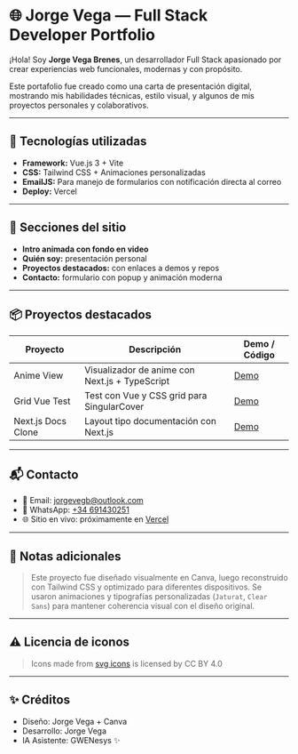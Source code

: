 # 🌐 Jorge Vega — Full Stack Developer Portfolio

¡Hola! Soy **Jorge Vega Brenes**, un desarrollador Full Stack apasionado por crear experiencias web funcionales, modernas y con propósito.

Este portafolio fue creado como una carta de presentación digital, mostrando mis habilidades técnicas, estilo visual, y algunos de mis proyectos personales y colaborativos.

---

## 🚀 Tecnologías utilizadas

- **Framework:** Vue.js 3 + Vite
- **CSS:** Tailwind CSS + Animaciones personalizadas
- **EmailJS:** Para manejo de formularios con notificación directa al correo
- **Deploy:** Vercel

---

## 🎯 Secciones del sitio

- **Intro animada con fondo en video**
- **Quién soy:** presentación personal
- **Proyectos destacados:** con enlaces a demos y repos
- **Contacto:** formulario con popup y animación moderna

---

## 📦 Proyectos destacados

| Proyecto           | Descripción                                    | Demo / Código                                     |
| ------------------ | ---------------------------------------------- | ------------------------------------------------- |
| Anime View         | Visualizador de anime con Next.js + TypeScript | [Demo](https://animeview.vercel.app)              |
| Grid Vue Test      | Test con Vue y CSS grid para SingularCover     | [Demo](https://grid-vue.vercel.app)               |
| Next.js Docs Clone | Layout tipo documentación con Next.js          | [Demo](https://nextjs-docs-jorjoel777.vercel.app) |

---

## 📬 Contacto

- 📧 Email: [jorgevegb@outlook.com](mailto:jorgevegb@outlook.com)
- 📱 WhatsApp: [+34 691430251](https://wa.me/34691430251)
- 🌐 Sitio en vivo: próximamente en [Vercel](https://jorgevegafullstack.vercel.app/)

---

## 🧠 Notas adicionales

> Este proyecto fue diseñado visualmente en Canva, luego reconstruido con Tailwind CSS y optimizado para diferentes dispositivos. Se usaron animaciones y tipografías personalizadas (`Jaturat`, `Clear Sans`) para mantener coherencia visual con el diseño original.

---

## ⚠️ Licencia de iconos

> Icons made from [svg icons](https://www.onlinewebfonts.com/icon) is licensed by CC BY 4.0

---

## ✨ Créditos

- Diseño: Jorge Vega + Canva
- Desarrollo: Jorge Vega
- IA Asistente: GWENesys ✨
